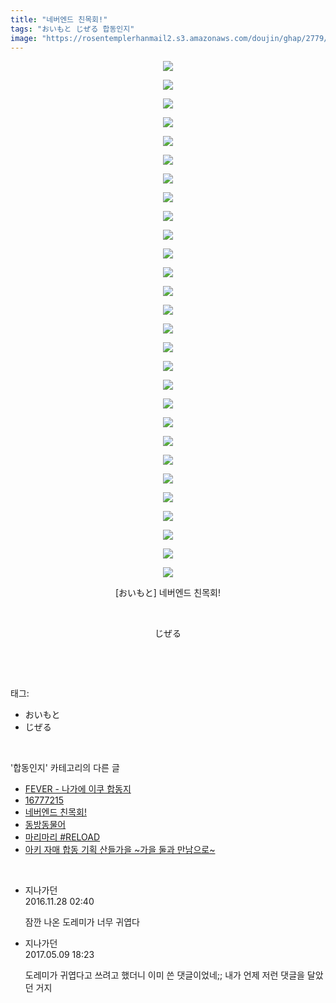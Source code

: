 ```yaml
---
title: "네버엔드 친목회!"
tags: "おいもと じぜる 합동인지"
image: "https://rosentemplerhanmail2.s3.amazonaws.com/doujin/ghap/2779/001.jpg"
---
```

<div class="article">
<p style="text-align: center; clear: none; float: none;"><img src="{{ site.imgserver12 }}/ghap/2779/001.jpg"/></p>
<p style="text-align: center; clear: none; float: none;"><img src="{{ site.imgserver12 }}/ghap/2779/002.jpg"/></p>
<p style="text-align: center; clear: none; float: none;"><img src="{{ site.imgserver12 }}/ghap/2779/003.jpg"/></p>
<p style="text-align: center; clear: none; float: none;"><img src="{{ site.imgserver12 }}/ghap/2779/004.jpg"/></p>
<p style="text-align: center; clear: none; float: none;"><img src="{{ site.imgserver12 }}/ghap/2779/005.jpg"/></p>
<p style="text-align: center; clear: none; float: none;"><img src="{{ site.imgserver12 }}/ghap/2779/006.jpg"/></p>
<p style="text-align: center; clear: none; float: none;"><img src="{{ site.imgserver12 }}/ghap/2779/007.jpg"/></p>
<p style="text-align: center; clear: none; float: none;"><img src="{{ site.imgserver12 }}/ghap/2779/008.jpg"/></p>
<p style="text-align: center; clear: none; float: none;"><img src="{{ site.imgserver12 }}/ghap/2779/009.jpg"/></p>
<p style="text-align: center; clear: none; float: none;"><img src="{{ site.imgserver12 }}/ghap/2779/010.jpg"/></p>
<p style="text-align: center; clear: none; float: none;"><img src="{{ site.imgserver12 }}/ghap/2779/011.jpg"/></p>
<p style="text-align: center; clear: none; float: none;"><img src="{{ site.imgserver12 }}/ghap/2779/012.jpg"/></p>
<p style="text-align: center; clear: none; float: none;"><img src="{{ site.imgserver12 }}/ghap/2779/013.jpg"/></p>
<p style="text-align: center; clear: none; float: none;"><img src="{{ site.imgserver12 }}/ghap/2779/014.jpg"/></p>
<p style="text-align: center; clear: none; float: none;"><img src="{{ site.imgserver12 }}/ghap/2779/015.jpg"/></p>
<p style="text-align: center; clear: none; float: none;"><img src="{{ site.imgserver12 }}/ghap/2779/016.jpg"/></p>
<p style="text-align: center; clear: none; float: none;"><img src="{{ site.imgserver12 }}/ghap/2779/017.jpg"/></p>
<p style="text-align: center; clear: none; float: none;"><img src="{{ site.imgserver12 }}/ghap/2779/018.jpg"/></p>
<p style="text-align: center; clear: none; float: none;"><img src="{{ site.imgserver12 }}/ghap/2779/019.jpg"/></p>
<p style="text-align: center; clear: none; float: none;"><img src="{{ site.imgserver12 }}/ghap/2779/020.jpg"/></p>
<p style="text-align: center; clear: none; float: none;"><img src="{{ site.imgserver12 }}/ghap/2779/021.jpg"/></p>
<p style="text-align: center; clear: none; float: none;"><img src="{{ site.imgserver12 }}/ghap/2779/022.jpg"/></p>
<p style="text-align: center; clear: none; float: none;"><img src="{{ site.imgserver12 }}/ghap/2779/023.jpg"/></p>
<p style="text-align: center; clear: none; float: none;"><img src="{{ site.imgserver12 }}/ghap/2779/024.jpg"/></p>
<p style="text-align: center; clear: none; float: none;"><img src="{{ site.imgserver12 }}/ghap/2779/025.jpg"/></p>
<p style="text-align: center; clear: none; float: none;"><img src="{{ site.imgserver12 }}/ghap/2779/026.jpg"/></p>
<p style="text-align: center; clear: none; float: none;"><img src="{{ site.imgserver12 }}/ghap/2779/027.jpg"/></p>
<p style="text-align: center; clear: none; float: none;"><img src="{{ site.imgserver12 }}/ghap/2779/028.jpg"/></p>
<p style="text-align: center; clear: none; float: none;">[おいもと] 네버엔드 친목회!</p>
<p style="text-align: center; clear: none; float: none;"><br/></p>
<p style="text-align: center; clear: none; float: none;">じぜる</p>
<p><br/></p>
</div><br/>
<div class="tagTrail">
<p>태그: </p>
<ul>
<li>おいもと</li>
<li>じぜる</li>
</ul>
</div><br/>
<div class="another">
<p>'합동인지' 카테고리의 다른 글</p>
<ul>
<li><a href="/ghap_3006">FEVER - 나가에 이쿠 합동지</a></li>
<li><a href="/ghap_2964">16777215</a></li>
<li><a href="/ghap_2779">네버엔드 친목회!</a></li>
<li><a href="/ghap_2682">동방동물어</a></li>
<li><a href="/ghap_2681">마리마리 #RELOAD</a></li>
<li><a href="/ghap_2651">아키 자매 합동 기획 산들가을 ~가을 둘과 만남으로~</a></li>
</ul>
</div><br/>
<div class="cb_module cb_fluid">
<div class="cb_wrt cb_profile">
<div class="comment">
<ul>
<li class="cb_thumb_off" id="comment14858274">
<div class="cb_comment_area">
<div class="cb_info_area">
<div class="cb_section">
<span class="cb_nick_name">지나가던</span>
</div>
<div class="cb_section">
<span class="cb_date">2016.11.28 02:40 </span>
</div>
</div>
<div class="cb_dsc_comment">
<p class="cb_dsc">
											잠깐 나온 도레미가 너무 귀엽다
										</p>
</div>
</div></li>
<li class="cb_thumb_off" id="comment14984649">
<div class="cb_comment_area">
<div class="cb_info_area">
<div class="cb_section">
<span class="cb_nick_name">지나가던</span>
</div>
<div class="cb_section">
<span class="cb_date">2017.05.09 18:23 </span>
</div>
</div>
<div class="cb_dsc_comment">
<p class="cb_dsc">
											도레미가 귀엽다고 쓰려고 했더니 이미 쓴 댓글이었네;; 내가 언제 저런 댓글을 달았던 거지
										</p>
</div>
</div></li>
</ul>
</div>
</div><!-- commentList close -->
</div><br/>
